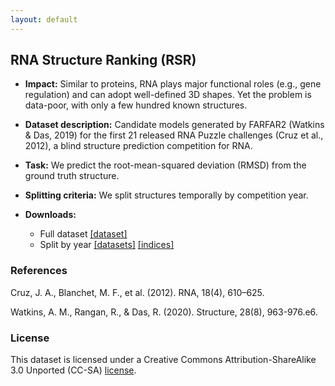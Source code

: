```yaml
---
layout: default
---
```


## RNA Structure Ranking (RSR) 
  - **Impact:** Similar to proteins, RNA plays major functional roles (e.g., gene regulation) and can adopt well-defined 3D shapes. Yet the problem is data-poor, with only a few hundred known structures.
  - **Dataset description:** Candidate models generated by FARFAR2 (Watkins & Das, 2019) for the first 21 released RNA Puzzle challenges (Cruz et al., 2012), a blind structure prediction competition for RNA.
  - **Task:** We predict the root-mean-squared deviation (RMSD) from the ground truth structure.
  - **Splitting criteria:** We split structures temporally by competition year.
  - **Downloads:**

    - Full dataset [[dataset]](https://drive.google.com/uc?export=download&id=1EQs3L9gU5tx4OAF5Gu-F8p9Vfmz68y1b)
    - Split by year
      [[datasets]](https://drive.google.com/uc?export=download&id=14kv95QuTQueBEfVZ6Bo6y7g-sdG0B_Dw)
      [[indices]](https://drive.google.com/uc?export=download&id=1RYPuYEN014jZVkF3KJ0prwOecipP36dD)

### References

Cruz, J. A., Blanchet, M. F., et al. (2012). RNA, 18(4), 610–625.

Watkins, A. M., Rangan, R., & Das, R. (2020). Structure, 28(8), 963-976.e6. 

### License

This dataset is licensed under a Creative Commons Attribution-ShareAlike 3.0 Unported (CC-SA) [license](./LICENSE_SA).
